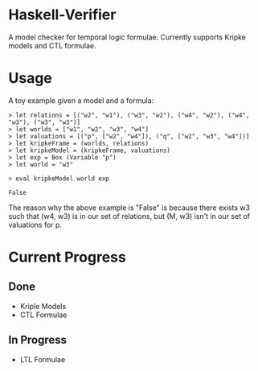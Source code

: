 # Haskell-Verifier

A model checker for temporal logic formulae. Currently supports Kripke models and CTL formulae.

# Usage
A toy example given a model and a formula:
```
> let relations = [("w2", "w1"), ("w3", "w2"), ("w4", "w2"), ("w4", "w3"), ("w3", "w3")]
> let worlds = ["w1", "w2", "w3", "w4"]
> let valuations = [("p", ["w2", "w4"]), ("q", ["w2", "w3", "w4"])]
> let kripkeFrame = (worlds, relations)
> let kripkeModel = (kripkeFrame, valuations)
> let exp = Box (Variable "p")
> let world = "w3"

> eval kripkeModel world exp

False
```

The reason why the above example is "False" is because there exists w3 such that (w4, w3) is in our set of relations, 
but (M, w3) isn't in our set of valuations for p.

# Current Progress
## Done
* Kriple Models
* CTL Formulae

## In Progress
* LTL Formulae
